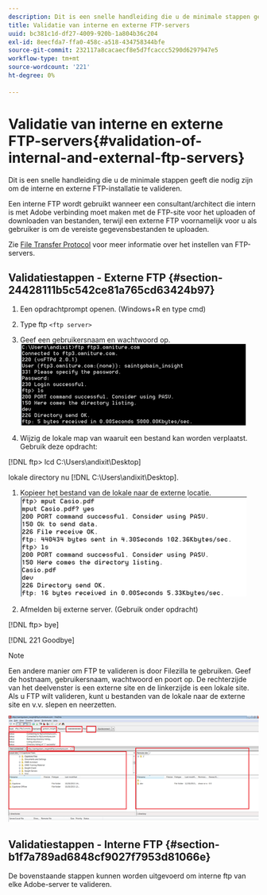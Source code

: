 ```yaml
---
description: Dit is een snelle handleiding die u de minimale stappen geeft die nodig zijn om de interne en externe FTP-installatie te valideren.
title: Validatie van interne en externe FTP-servers
uuid: bc381c1d-df27-4009-920b-1a804b36c204
exl-id: 8eecfda7-ffa0-458c-a518-434758344bfe
source-git-commit: 232117a8cacaecf8e5d7fcaccc5290d6297947e5
workflow-type: tm+mt
source-wordcount: '221'
ht-degree: 0%

---
```


# Validatie van interne en externe FTP-servers{#validation-of-internal-and-external-ftp-servers}

Dit is een snelle handleiding die u de minimale stappen geeft die nodig zijn om de interne en externe FTP-installatie te valideren.

Een interne FTP wordt gebruikt wanneer een consultant/architect die intern is met Adobe verbinding moet maken met de FTP-site voor het uploaden of downloaden van bestanden, terwijl een externe FTP voornamelijk voor u als gebruiker is om de vereiste gegevensbestanden te uploaden.

Zie [File Transfer Protocol](https://experienceleague.adobe.com/docs/analytics/export/ftp-and-sftp/ftp-overview.html) voor meer informatie over het instellen van FTP-servers.

## Validatiestappen - Externe FTP {#section-24428111b5c542ce81a765cd63424b97}

1. Een opdrachtprompt openen. (Windows+R en type cmd)
1. Type ftp `<ftp server>`
1. Geef een gebruikersnaam en wachtwoord op. ![](assets/dwb_impl_ftp1.png)

1. Wijzig de lokale map van waaruit een bestand kan worden verplaatst. Gebruik deze opdracht:

[!DNL ftp> lcd C:\Users\andixit\Desktop]

lokale directory nu [!DNL C:\Users\andixit\Desktop].

1. Kopieer het bestand van de lokale naar de externe locatie. ![](assets/dwb_impl_ftp2.png)

1. Afmelden bij externe server. (Gebruik onder opdracht)

[!DNL ftp> bye]

[!DNL 221 Goodbye]

>[!NOTE]
>
>Een andere manier om FTP te valideren is door Filezilla te gebruiken. Geef de hostnaam, gebruikersnaam, wachtwoord en poort op. De rechterzijde van het deelvenster is een externe site en de linkerzijde is een lokale site. Als u FTP wilt valideren, kunt u bestanden van de lokale naar de externe site en v.v. slepen en neerzetten.

![](assets/dwb_impl_ftp3.png)

## Validatiestappen - Interne FTP {#section-b1f7a789ad6848cf9027f7953d81066e}

De bovenstaande stappen kunnen worden uitgevoerd om interne ftp van elke Adobe-server te valideren.
